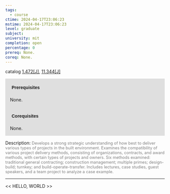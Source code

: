 ```yaml
---
tags:
  - course
ctime: 2024-04-17T23:06:23
mstime: 2024-04-17T23:06:23
level: graduate
subject: 
university: mit
completion: open
percentage: 0
prereq: None.
coreq: None.
---
```


catalog [1.472[J]](http://student.mit.edu/catalog/m1b.html#1.472), [11.344[J]](http://student.mit.edu/catalog/m11c.html#11.344)

<span style="display: block; padding: 15px; background-color: rgb(100, 100, 100, 0.2);"><font id="m_prereq268_0" style="display: block; font-family: Arial, sans-serif; font-weight: bold; padding: 5px">Prerequisites</font><br><span id="prereq268_0">None.</span></span>
<span style="display: block; padding: 15px; background-color: rgb(100, 100, 100, 0.2);"><font id="m_coreq268_0" style="display: block; font-family: Arial, sans-serif; font-weight: bold; padding: 5px">Corequisites</font><br><span id="coreq268_0">None.</span></span>

<font style="">Description:</font>
<font style="color: grey; font-size: 0.8rem;">Develops a strong strategic understanding of how best to deliver various types of projects in the built environment. Examines the compatibility of various project delivery methods, consisting of organizations, contracts, and award methods, with certain types of projects and owners. Six methods examined: traditional general contracting; construction management; multiple primes; design-build; turnkey; and build-operate-transfer. Includes lectures, case studies, guest speakers, and a team project to analyze a case example.</font>



---

<< HELLO, WORLD >>
